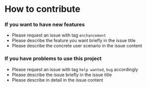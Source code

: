 # How to contribute

### If you want to have new features

* Please request an issue with tag `enchancement`
* Please describe the feature you want briefly in the issue title
* Please describe the concrete user scenario in the issue content

### If you have problems to use this project

* Please request an issue with tag `help wanted`, `bug` accordingly
* Please describe the issue briefly in the issue title
* Please describe in detail in the issue content
